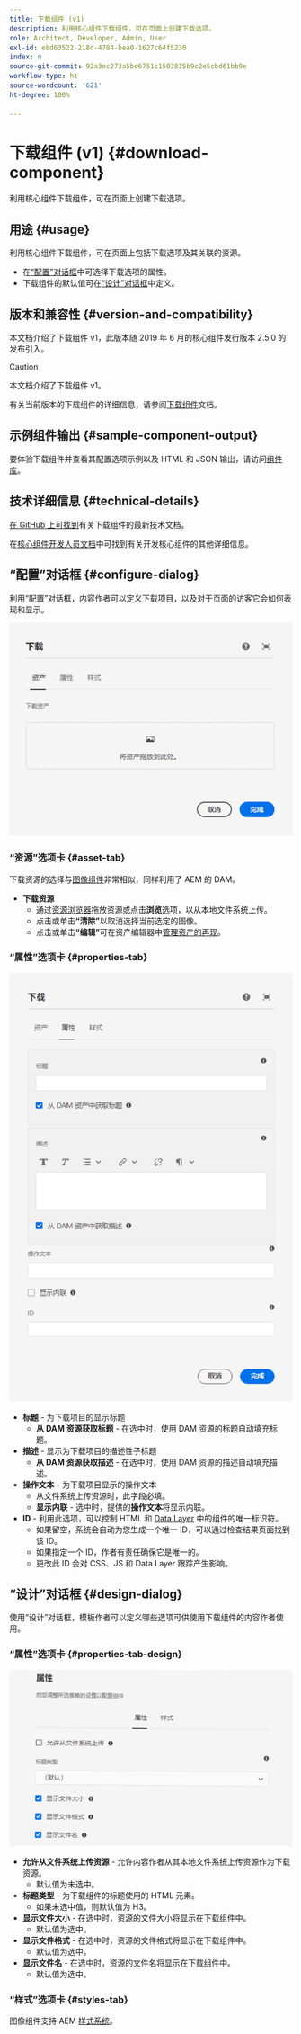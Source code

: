 ```yaml
---
title: 下载组件 (v1)
description: 利用核心组件下载组件，可在页面上创建下载选项。
role: Architect, Developer, Admin, User
exl-id: ebd63522-218d-4784-bea0-1627c64f5230
index: n
source-git-commit: 92a3ec273a5be6751c1503835b9c2e5cbd61bb9e
workflow-type: ht
source-wordcount: '621'
ht-degree: 100%

---
```



# 下载组件 (v1) {#download-component}

利用核心组件下载组件，可在页面上创建下载选项。

## 用途 {#usage}

利用核心组件下载组件，可在页面上包括下载选项及其关联的资源。

* 在[“配置”对话框](#configure-dialog)中可选择下载选项的属性。
* 下载组件的默认值可在[“设计”对话框](#design-dialog)中定义。

## 版本和兼容性 {#version-and-compatibility}

本文档介绍了下载组件 v1，此版本随 2019 年 6 月的核心组件发行版本 2.5.0 的发布引入。

>[!CAUTION]
>
>本文档介绍了下载组件 v1。
>
>有关当前版本的下载组件的详细信息，请参阅[下载组件](/help/components/download.md)文档。

## 示例组件输出 {#sample-component-output}

要体验下载组件并查看其配置选项示例以及 HTML 和 JSON 输出，请访问[组件库](https://adobe.com/go/aem_cmp_library_download_cn)。

## 技术详细信息 {#technical-details}

[在 GitHub 上可找到](https://adobe.com/go/aem_cmp_tech_download_v1_cn)有关下载组件的最新技术文档。

在[核心组件开发人员文档](/help/developing/overview.md)中可找到有关开发核心组件的其他详细信息。

## “配置”对话框 {#configure-dialog}

利用“配置”对话框，内容作者可以定义下载项目，以及对于页面的访客它会如何表现和显示。

![下载组件“编辑”对话框的“资源”选项卡](/help/assets/download-edit-asset.png)

### “资源”选项卡 {#asset-tab}

下载资源的选择与[图像组件](image-v1.md)非常相似，同样利用了 AEM 的 DAM。

* **下载资源**
   * 通过[资源浏览器](https://experienceleague.adobe.com/docs/experience-manager-cloud-service/sites/authoring/fundamentals/environment-tools.html)拖放资源或点击&#x200B;**浏览**&#x200B;选项，以从本地文件系统上传。
   * 点击或单击&#x200B;**“清除”**&#x200B;以取消选择当前选定的图像。
   * 点击或单击&#x200B;**“编辑”**&#x200B;可在资产编辑器中[管理资产的再现](https://experienceleague.adobe.com/docs/experience-manager-cloud-service/assets/manage/manage-digital-assets.html)。

### “属性”选项卡 {#properties-tab}

![下载组件“编辑”对话框的“属性”选项卡](/help/assets/download-edit-properties.png)

* **标题** - 为下载项目的显示标题
   * **从 DAM 资源获取标题** - 在选中时，使用 DAM 资源的标题自动填充标题。
* **描述** - 显示为下载项目的描述性子标题
   * **从 DAM 资源获取描述** - 在选中时，使用 DAM 资源的描述自动填充描述。
* **操作文本** - 为下载项目显示的操作文本
   * 从文件系统上传资源时，此字段必填。
   * **显示内联** - 选中时，提供的&#x200B;**操作文本**&#x200B;将显示内联。
* **ID** - 利用此选项，可以控制 HTML 和 [Data Layer](/help/developing/data-layer/overview.md) 中的组件的唯一标识符。
   * 如果留空，系统会自动为您生成一个唯一 ID，可以通过检查结果页面找到该 ID。
   * 如果指定一个 ID，作者有责任确保它是唯一的。
   * 更改此 ID 会对 CSS、JS 和 Data Layer 跟踪产生影响。

## “设计”对话框 {#design-dialog}

使用“设计”对话框，模板作者可以定义哪些选项可供使用下载组件的内容作者使用。

### “属性”选项卡 {#properties-tab-design}

![下载组件“设计”对话框](/help/assets/download-design.png)

* **允许从文件系统上传资源** - 允许内容作者从其本地文件系统上传资源作为下载资源。
   * 默认值为未选中。
* **标题类型** - 为下载组件的标题使用的 HTML 元素。
   * 如果未选中值，则默认值为 H3。
* **显示文件大小** - 在选中时，资源的文件大小将显示在下载组件中。
   * 默认值为选中。
* **显示文件格式** - 在选中时，资源的文件格式将显示在下载组件中。
   * 默认值为选中。
* **显示文件名** - 在选中时，资源的文件名将显示在下载组件中。
   * 默认值为选中。

### “样式”选项卡 {#styles-tab}

图像组件支持 AEM [样式系统](/help/get-started/authoring.md#component-styling)。
